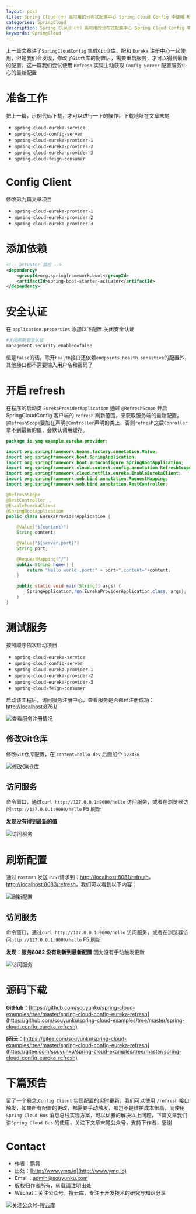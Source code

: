```yaml
---
layout: post
title: Spring Cloud（十）高可用的分布式配置中心 Spring Cloud Config 中使用 Refresh
categories: SpringCloud
description: Spring Cloud（十）高可用的分布式配置中心 Spring Cloud Config 中使用 Refresh
keywords: SpringCloud 
---
```


上一篇文章讲了`SpringCloudConfig` 集成`Git`仓库，配和 `Eureka` 注册中心一起使用，但是我们会发现，修改了`Git`仓库的配置后，需要重启服务，才可以得到最新的配置，这一篇我们尝试使用 `Refresh` 实现主动获取 `Config Server` 配置服务中心的最新配置

# 准备工作

把上一篇，示例代码下载，才可以进行一下的操作，下载地址在文章末尾

 - `spring-cloud-eureka-service`  
 - `spring-cloud-config-server`  
 - `spring-cloud-eureka-provider-1`  
 - `spring-cloud-eureka-provider-2`  
 - `spring-cloud-eureka-provider-3`  
 - `spring-cloud-feign-consumer`  

# Config Client

修改第九篇文章项目

 - `spring-cloud-eureka-provider-1`  
 - `spring-cloud-eureka-provider-2`  
 - `spring-cloud-eureka-provider-3`  
 
# 添加依赖

```xml
<!-- actuator 监控 -->
<dependency>
	<groupId>org.springframework.boot</groupId>
	<artifactId>spring-boot-starter-actuator</artifactId>
</dependency>
```

# 安全认证

在 `application.properties` 添加以下配置.关闭安全认证

```sh
#关闭刷新安全认证
management.security.enabled=false
```

值是`false`的话，除开`health`接口还依赖`endpoints.health.sensitive`的配置外，其他接口都不需要输入用户名和密码了

# 开启 refresh

在程序的启动类 `EurekaProviderApplication` 通过 `@RefreshScope` 开启 SpringCloudConfig 客户端的 `refresh` 刷新范围，来获取服务端的最新配置，`@RefreshScope`要加在声明`@Controller`声明的类上，否则`refres`h之后`Conroller`拿不到最新的值，会默认调用缓存。

```java
package io.ymq.example.eureka.provider;

import org.springframework.beans.factory.annotation.Value;
import org.springframework.boot.SpringApplication;
import org.springframework.boot.autoconfigure.SpringBootApplication;
import org.springframework.cloud.context.config.annotation.RefreshScope;
import org.springframework.cloud.netflix.eureka.EnableEurekaClient;
import org.springframework.web.bind.annotation.RequestMapping;
import org.springframework.web.bind.annotation.RestController;

@RefreshScope
@RestController
@EnableEurekaClient
@SpringBootApplication
public class EurekaProviderApplication {

    @Value("${content}")
    String content;

    @Value("${server.port}")
    String port;

    @RequestMapping("/")
    public String home() {
        return "Hello world ,port:" + port+",content="+content;
    }

    public static void main(String[] args) {
        SpringApplication.run(EurekaProviderApplication.class, args);
    }
}
```
 
# 测试服务

按照顺序依次启动项目

 - `spring-cloud-eureka-service`  
 - `spring-cloud-config-server`  
 - `spring-cloud-eureka-provider-1`  
 - `spring-cloud-eureka-provider-2`  
 - `spring-cloud-eureka-provider-3`  
 - `spring-cloud-feign-consumer`  

 启动该工程后，访问服务注册中心，查看服务是否都已注册成功：[http://localhost:8761/](http://localhost:8761/) 
 
![查看服务注册情况][11]



## 修改Git仓库

修改`Git`仓库配置，在 `content=hello dev` 后面加个 `123456`
  
![修改Git仓库][22]

## 访问服务

命令窗口，通过`curl http://127.0.0.1:9000/hello` 访问服务，或者在浏览器访问`http://127.0.0.1:9000/hello` F5 刷新

**发现没有得到最新的值**

![访问服务][33]

# 刷新配置

通过 `Postman` 发送 `POST`请求到：[http://localhost:8081/refresh](http://localhost:8081/refresh)，[http://localhost:8083/refresh](http://localhost:8083/refresh)，我们可以看到以下内容：

![刷新配置][44]

## 访问服务

命令窗口，通过`curl http://127.0.0.1:9000/hello` 访问服务，或者在浏览器访问`http://127.0.0.1:9000/hello` F5 刷新

**发现：服务8082 没有刷新到最新配置** 因为没有手动触发更新

![访问服务][55]

# 源码下载

**GitHub：**[https://github.com/souyunku/spring-cloud-examples/tree/master/spring-cloud-config-eureka-refresh](https://github.com/souyunku/spring-cloud-examples/tree/master/spring-cloud-config-eureka-refresh)

**[码云：**[https://gitee.com/souyunku/spring-cloud-examples/tree/master/spring-cloud-config-eureka-refresh](https://gitee.com/souyunku/spring-cloud-examples/tree/master/spring-cloud-config-eureka-refresh)

[11]: /images/2017/SpringCloud/config-refresh/11.png
[22]: /images/2017/SpringCloud/config-refresh/22.png
[33]: /images/2017/SpringCloud/config-refresh/33.png
[44]: /images/2017/SpringCloud/config-refresh/44.png
[55]: /images/2017/SpringCloud/config-refresh/55.png

# 下篇预告

留了一个悬念,`Config Client` 实现配置的实时更新，我们可以使用 `/refresh` 接口触发，如果所有配置的更改，都需要手动触发，那岂不是维护成本很高，而使用	`Spring Cloud Bus` 消息总线实现方案，可以优雅的解决以上问题，下篇文章我们讲`Spring Cloud Bus` 的使用，关注下文章末尾公众号，支持下作者，感谢

# Contact

 - 作者：鹏磊  
 - 出处：[http://www.ymq.io](http://www.ymq.io)  
 - Email：[admin@souyunku.com](admin@souyunku.com)  
 - 版权归作者所有，转载请注明出处
 - Wechat：关注公众号，搜云库，专注于开发技术的研究与知识分享
 
![关注公众号-搜云库](http://www.ymq.io/images/souyunku.png "搜云库")

